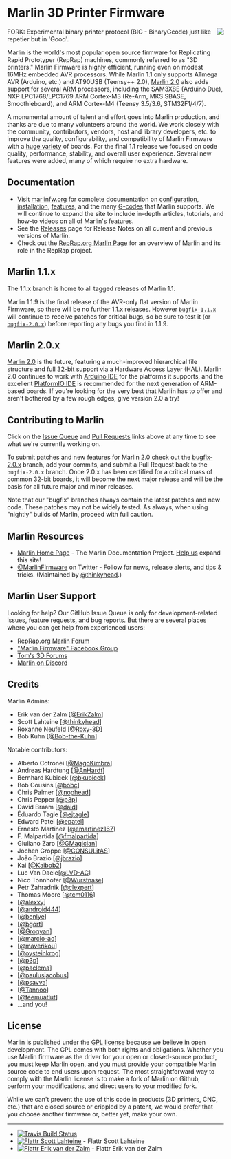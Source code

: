 # Marlin 3D Printer Firmware
<img align="right" src="../../raw/1.1.x/buildroot/share/pixmaps/logo/marlin-250.png" />

FORK: Experimental binary printer protocol (BIG - BinaryGcode)
just like repetier but in 'Good'.

Marlin is the world's most popular open source firmware for Replicating Rapid Prototyper (RepRap) machines, commonly referred to as "3D printers." Marlin Firmware is highly efficient, running even on modest 16MHz embedded AVR processors. While Marlin 1.1 only supports ATmega AVR (Arduino, etc.) and AT90USB (Teensy++ 2.0), [Marlin 2.0](https://github.com/MarlinFirmware/Marlin/tree/bugfix-2.0.x) also adds support for several ARM processors, including the SAM3X8E (Arduino Due), NXP LPC1768/LPC1769 ARM Cortex-M3 (Re-Arm, MKS SBASE, Smoothieboard), and ARM Cortex-M4 (Teensy 3.5/3.6, STM32F1/4/7).

A monumental amount of talent and effort goes into Marlin production, and thanks are due to many volunteers around the world. We work closely with the community, contributors, vendors, host and library developers, etc. to improve the quality, configurability, and compatibility of Marlin Firmware with a [huge variety](http://marlinfw.org/docs/configuration/configuration.html#motherboard) of boards. For the final 1.1 release we focused on code quality, performance, stability, and overall user experience. Several new features were added, many of which require no extra hardware.

## Documentation

- Visit [marlinfw.org](http://marlinfw.org/) for complete documentation on [configuration](http://marlinfw.org/docs/configuration/configuration.html), [installation](http://marlinfw.org/docs/basics/install.html), [features](http://marlinfw.org/meta/features/), and the many [G-codes](http://marlinfw.org/meta/gcode/) that Marlin supports. We will continue to expand the site to include in-depth articles, tutorials, and how-to videos on all of Marlin's features.
- See the [Releases](https://github.com/MarlinFirmware/Marlin/releases) page for Release Notes on all current and previous versions of Marlin.
- Check out the [RepRap.org Marlin Page](http://reprap.org/wiki/Marlin) for an overview of Marlin and its role in the RepRap project.

## Marlin 1.1.x

The 1.1.x branch is home to all tagged releases of Marlin 1.1.

Marlin 1.1.9 is the final release of the AVR-only flat version of Marlin Firmware, so there will be no further 1.1.x releases. However [`bugfix-1.1.x`](https://github.com/MarlinFirmware/Marlin/tree/bugfix-1.1.x) will continue to receive patches for critical bugs, so be sure to test it (or [`bugfix-2.0.x`](https://github.com/MarlinFirmware/Marlin/tree/bugfix-2.0.x)) before reporting any bugs you find in 1.1.9.

## Marlin 2.0.x

[Marlin 2.0](https://github.com/MarlinFirmware/Marlin/tree/bugfix-2.0.x) is the future, featuring a much-improved hierarchical file structure and full [32-bit support](https://github.com/MarlinFirmware/Marlin/tree/bugfix-2.0.x) via a Hardware Access Layer (HAL). Marlin 2.0 continues to work with [Arduino IDE](https://www.arduino.cc/en/Main/Software) for the platforms it supports, and the excellent [PlatformIO IDE](https://platformio.org/platformio-ide) is recommended for the next generation of ARM-based boards. If you're looking for the very best that Marlin has to offer and aren't bothered by a few rough edges, give version 2.0 a try!

## Contributing to Marlin

Click on the [Issue Queue](https://github.com/MarlinFirmware/Marlin/issues) and [Pull Requests](https://github.com/MarlinFirmware/Marlin/pulls) links above at any time to see what we're currently working on.

To submit patches and new features for Marlin 2.0 check out the [bugfix-2.0.x](https://github.com/MarlinFirmware/Marlin/tree/bugfix-2.0.x) branch, add your commits, and submit a Pull Request back to the `bugfix-2.0.x` branch. Once 2.0.x has been certified for a critical mass of common 32-bit boards, it will become the next major release and will be the basis for all future major and minor releases.

Note that our "bugfix" branches always contain the latest patches and new code. These patches may not be widely tested. As always, when using "nightly" builds of Marlin, proceed with full caution.

## Marlin Resources

- [Marlin Home Page](http://marlinfw.org/) - The Marlin Documentation Project. [Help us](https://github.com/MarlinFirmware/MarlinDocumentation) expand this site!
- [@MarlinFirmware](https://twitter.com/MarlinFirmware) on Twitter - Follow for news, release alerts, and tips & tricks. (Maintained by [@thinkyhead](https://github.com/thinkyhead).)

## Marlin User Support

Looking for help? Our GitHub Issue Queue is only for development-related issues, feature requests, and bug reports. But there are several places where you can get help from experienced users:

- [RepRap.org Marlin Forum](http://forums.reprap.org/list.php?415)
- ["Marlin Firmware" Facebook Group](https://www.facebook.com/groups/1049718498464482/)
- [Tom's 3D Forums](https://discuss.toms3d.org/)
- [Marlin on Discord](https://discord.gg/n5NJ59y)

## Credits

Marlin Admins:
 - Erik van der Zalm [[@ErikZalm](https://github.com/ErikZalm)]
 - Scott Lahteine [[@thinkyhead](https://github.com/thinkyhead)]
 - Roxanne Neufeld [[@Roxy-3D](https://github.com/Roxy-3D)]
 - Bob Kuhn [[@Bob-the-Kuhn](https://github.com/Bob-the-Kuhn)]

Notable contributors:
 - Alberto Cotronei [[@MagoKimbra](https://github.com/MagoKimbra)]
 - Andreas Hardtung [[@AnHardt](https://github.com/AnHardt)]
 - Bernhard Kubicek [[@bkubicek](https://github.com/bkubicek)]
 - Bob Cousins [[@bobc](https://github.com/bobc)]
 - Chris Palmer [[@nophead](https://github.com/nophead)]
 - Chris Pepper [[@p3p](https://github.com/p3p)]
 - David Braam [[@daid](https://github.com/daid)]
 - Éduardo Tagle [[@ejtagle](https://github.com/ejtagle)]
 - Edward Patel [[@epatel](https://github.com/epatel)]
 - Ernesto Martinez [[@emartinez167](https://github.com/emartinez167)]
 - F. Malpartida [[@fmalpartida](https://github.com/fmalpartida)]
 - Giuliano Zaro [[@GMagician](https://github.com/GMagician)]
 - Jochen Groppe [[@CONSULitAS](https://github.com/CONSULitAS)]
 - João Brazio [[@jbrazio](https://github.com/jbrazio)]
 - Kai [[@Kaibob2](https://github.com/Kaibob2)]
 - Luc Van Daele[[@LVD-AC](https://github.com/LVD-AC)]
 - Nico Tonnhofer [[@Wurstnase](https://github.com/Wurstnase)]
 - Petr Zahradnik [[@clexpert](https://github.com/clexpert)]
 - Thomas Moore [[@tcm0116](https://github.com/tcm0116)]
 - [[@alexxy](https://github.com/alexxy)]
 - [[@android444](https://github.com/android444)]
 - [[@benlye](https://github.com/benlye)]
 - [[@bgort](https://github.com/bgort)]
 - [[@Grogyan](https://github.com/Grogyan)]
 - [[@marcio-ao](https://github.com/marcio-ao)]
 - [[@maverikou](https://github.com/maverikou)]
 - [[@oysteinkrog](https://github.com/oysteinkrog)]
 - [[@p3p](https://github.com/p3p)]
 - [[@paclema](https://github.com/paclema)]
 - [[@paulusjacobus](https://github.com/paulusjacobus)]
 - [[@psavva](https://github.com/psavva)]
 - [[@Tannoo](https://github.com/Tannoo)]
 - [[@teemuatlut](https://github.com/teemuatlut)]
 - ...and you!

## License

Marlin is published under the [GPL license](https://github.com/COPYING.md) because we believe in open development. The GPL comes with both rights and obligations. Whether you use Marlin firmware as the driver for your open or closed-source product, you must keep Marlin open, and you must provide your compatible Marlin source code to end users upon request. The most straightforward way to comply with the Marlin license is to make a fork of Marlin on Github, perform your modifications, and direct users to your modified fork.

While we can't prevent the use of this code in products (3D printers, CNC, etc.) that are closed source or crippled by a patent, we would prefer that you choose another firmware or, better yet, make your own.

---

<!-- [![Coverity Scan Build Status](https://scan.coverity.com/projects/2224/badge.svg)](https://scan.coverity.com/projects/2224) -->
- [![Travis Build Status](https://travis-ci.org/MarlinFirmware/Marlin.svg)](https://travis-ci.org/MarlinFirmware/Marlin)
- [![Flattr Scott Lahteine](http://api.flattr.com/button/flattr-badge-large.png)](https://flattr.com/submit/auto?user_id=thinkhead&url=https://github.com/MarlinFirmware/Marlin&title=Marlin&language=&tags=github&category=software) - Flattr Scott Lahteine
- [![Flattr Erik van der Zalm](http://api.flattr.com/button/flattr-badge-large.png)](https://flattr.com/submit/auto?user_id=ErikZalm&url=https://github.com/MarlinFirmware/Marlin&title=Marlin&language=&tags=github&category=software) - Flattr Erik van der Zalm
